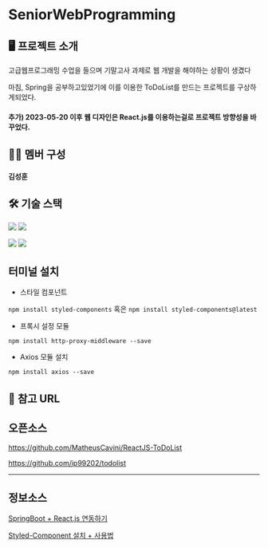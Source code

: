 # SeniorWebProgramming
## 🖥 프로젝트 소개
고급웹프로그래밍 수업을 들으며 기말고사 과제로 웹 개발을 해야하는 상황이 생겼다 

마침, Spring을 공부하고있었기에 이를 이용한 ToDoList를 만드는 프로젝트를 구상하게되었다.

#### 추가) 2023-05-20 이후 웹 디자인은 React.js를 이용하는걸로 프로젝트 방향성을 바꾸었다.


## 👩‍💻 멤버 구성

#### 김성훈

## 🛠 기술 스택

<img src="https://img.shields.io/badge/SpringBoot-6DB33F?style=for-the-badge&logo=SpringBoot&logoColor=white"> <img src="https://img.shields.io/badge/Spring Security-6DB33F?style=for-the-badge&logo=SpringSecurity&logoColor=white"> 

<img src="https://img.shields.io/badge/MySQL-blue?style=for-the-badge&logo=MYSQL&logoColor=white"> <img src="https://img.shields.io/badge/React-white?style=for-the-badge&logo=React&logoColor=skyblue"> 

## 터미널 설치

* 스타일 컴포넌트

`npm install styled-components` 혹은 `npm install styled-components@latest`

* 프록시 설정 모듈

`npm install http-proxy-middleware --save`

* Axios 모듈 설치

`npm install axios --save`

## 📜 참고 URL

## 오픈소스
https://github.com/MatheusCavini/ReactJS-ToDoList

https://github.com/ip99202/todolist

***

## 정보소스
[SpringBoot + React.js 연동하기](https://velog.io/@u-nij/Spring-Boot-React.js-%EA%B0%9C%EB%B0%9C%ED%99%98%EA%B2%BD-%EC%84%B8%ED%8C%85)

[Styled-Component 설치 + 사용법](https://nerd-lee.github.io/styled-components/0001/)
